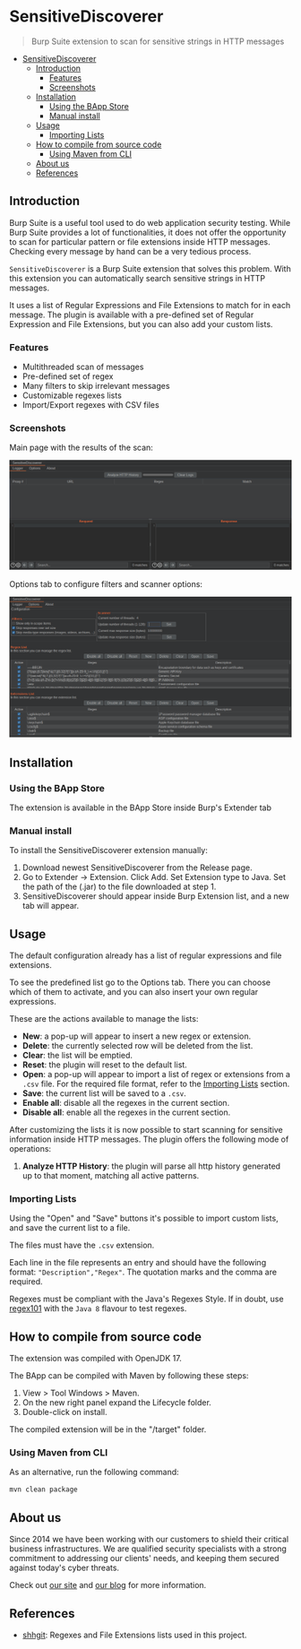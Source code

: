 # SensitiveDiscoverer

> Burp Suite extension to scan for sensitive strings in HTTP messages

<!-- TOC -->
* [SensitiveDiscoverer](#sensitivediscoverer)
  * [Introduction](#introduction)
    * [Features](#features)
    * [Screenshots](#screenshots)
  * [Installation](#installation)
    * [Using the BApp Store](#using-the-bapp-store)
    * [Manual install](#manual-install)
  * [Usage](#usage)
    * [Importing Lists](#importing-lists)
  * [How to compile from source code](#how-to-compile-from-source-code)
    * [Using Maven from CLI](#using-maven-from-cli)
  * [About us](#about-us)
  * [References](#references)
<!-- TOC -->

## Introduction

Burp Suite is a useful tool used to do web application security testing. While Burp Suite provides a lot of functionalities, it does not offer the opportunity to scan for particular pattern or file extensions inside HTTP messages. Checking every message by hand can be a very tedious process.

`SensitiveDiscoverer` is a Burp Suite extension that solves this problem. With this extension you can automatically search sensitive strings in HTTP messages.

It uses a list of Regular Expressions and File Extensions to match for in each message. The plugin is available with a pre-defined set of Regular Expression and File Extensions, but you can also add your custom lists.

### Features

- Multithreaded scan of messages
- Pre-defined set of regex
- Many filters to skip irrelevant messages
- Customizable regexes lists
- Import/Export regexes with CSV files

### Screenshots

Main page with the results of the scan:

![Logger tab](images/tab-logger.png)

Options tab to configure filters and scanner options:

![Options tab](images/tab-options.png)

## Installation

### Using the BApp Store

The extension is available in the BApp Store inside Burp's Extender tab

### Manual install

To install the SensitiveDiscoverer extension manually:

1. Download newest SensitiveDiscoverer from the Release page.
2. Go to Extender -> Extension. Click Add. Set Extension type to Java. Set the path of the (.jar) to the file downloaded at step 1.
3. SensitiveDiscoverer should appear inside Burp Extension list, and a new tab will appear.

## Usage

The default configuration already has a list of regular expressions and file extensions.

To see the predefined list go to the Options tab. There you can choose which of them to activate, and you can also insert your own regular expressions.

These are the actions available to manage the lists:

- **New**: a pop-up will appear to insert a new regex or extension.
- **Delete**: the currently selected row will be deleted from the list.
- **Clear**: the list will be emptied.
- **Reset**: the plugin will reset to the default list.
- **Open**: a pop-up will appear to import a list of regex or extensions from a `.csv` file. For the required file format, refer to the [Importing Lists](#importing-lists) section.
- **Save**: the current list will be saved to a `.csv`.
- **Enable all**: disable all the regexes in the current section.
- **Disable all**: enable all the regexes in the current section.

After customizing the lists it is now possible to start scanning for sensitive information inside HTTP messages. The plugin offers the following mode of operations:

1. **Analyze HTTP History**: the plugin will parse all http history generated up to that moment, matching all active patterns.

### Importing Lists

Using the "Open" and "Save" buttons it's possible to import custom lists, and save the current list to a file.

The files must have the `.csv` extension.

Each line in the file represents an entry and should have the following format: `"Description","Regex"`. The quotation marks and the comma are required.

Regexes must be compliant with the Java's Regexes Style. If in doubt, use [regex101](https://regex101.com/) with the `Java 8` flavour to test regexes.

## How to compile from source code

The extension was compiled with OpenJDK 17.

The BApp can be compiled with Maven by following these steps:

1. View > Tool Windows > Maven.
2. On the new right panel expand the Lifecycle folder.
3. Double-click on install.

The compiled extension will be in the "/target" folder.

### Using Maven from CLI

As an alternative, run the following command:

```bash
mvn clean package
```

## About us

Since 2014 we have been working with our customers to shield their critical business infrastructures. We are qualified security specialists with a strong commitment to addressing our clients' needs, and keeping them secured against today's cyber threats.

Check out [our site](https://cys4.com/) and [our blog](https://blog.cys4.com/) for more information.

## References

- [shhgit](https://github.com/eth0izzle/shhgit/blob/master/config.yaml): Regexes and File Extensions lists used in this project.

